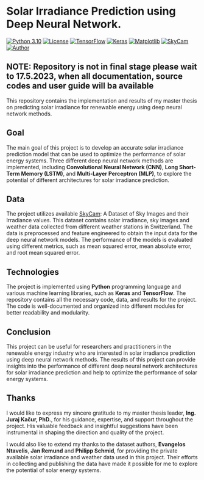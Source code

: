 # Solar Irradiance Prediction using Deep Neural Network.
[![Python 3.10](https://img.shields.io/badge/Python-3.10-orange)](https://www.python.org/downloads/release/python-3102/)
[![License](https://img.shields.io/badge/License-MIT-yellowgreen)](https://github.com/marianSTU/solar-irradiance-prediction/blob/main/LICENSE)
[![TensorFlow](https://img.shields.io/badge/TensorFlow-2.11.1-brightgreen)](https://www.tensorflow.org/api_docs)
[![Keras](https://img.shields.io/badge/Keras-API-green)](https://keras.io/guides/functional_api/)
[![Matplotlib](https://img.shields.io/badge/Matplotlib-3.5.3-red)](https://matplotlib.org/3.5.3/api/_as_gen/matplotlib.pyplot.html)
[![SkyCam](https://img.shields.io/badge/Dataset-SkyCam-blueviolet)](https://github.com/vglsd/SkyCam)
[![Author](https://img.shields.io/badge/Author-Bc.Marián_Šebeňa-blue)](https://is.stuba.sk/lide/clovek.pl?id=97945;)

## **NOTE: Repository is not in final stage please wait to 17.5.2023, when all documentation, source codes and user guide will ba available**

This repository contains the implementation and results of my master thesis on predicting solar irradiance for renewable energy using deep neural network methods.
## **Goal**
The main goal of this project is to develop an accurate solar irradiance prediction model that can be used to optimize the performance of solar energy systems. Three different deep neural network methods are implemented, including **Convolutional Neural Network (CNN)**, **Long Short-Term Memory (LSTM)**, and **Multi-Layer Perceptron (MLP)**, to explore the potential of different architectures for solar irradiance prediction.
## **Data**
The project utilizes available [SkyCam](https://github.com/vglsd/SkyCam): A Dataset of Sky Images and their Irradiance values. This dataset contains solar irradiance, sky images and weather data collected from different weather stations in Switzerland. The data is preprocessed and feature engineered to obtain the input data for the deep neural network models. The performance of the models is evaluated using different metrics, such as mean squared error, mean absolute error, and root mean squared error.
## **Technologies**
The project is implemented using **Python** programming language and various machine learning libraries, such as **Keras** and **TensorFlow**. The repository contains all the necessary code, data, and results for the project. The code is well-documented and organized into different modules for better readability and modularity.
## **Conclusion**
This project can be useful for researchers and practitioners in the renewable energy industry who are interested in solar irradiance prediction using deep neural network methods. The results of this project can provide insights into the performance of different deep neural network architectures for solar irradiance prediction and help to optimize the performance of solar energy systems.
## **Thanks**
I would like to express my sincere gratitude to my master thesis leader, **Ing. Juraj Kačur, PhD.**, for his guidance, expertise, and support throughout the project. His valuable feedback and insightful suggestions have been instrumental in shaping the direction and quality of the project.

I would also like to extend my thanks to the dataset authors, **Evangelos Ntavelis**, **Jan Remund** and **Philipp Schmid**, for providing the private available solar irradiance and weather data used in this project. Their efforts in collecting and publishing the data have made it possible for me to explore the potential of solar energy systems.
